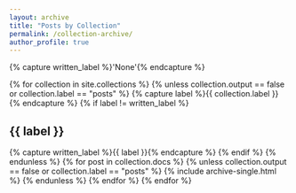 ```yaml
---
layout: archive
title: "Posts by Collection"
permalink: /collection-archive/
author_profile: true
---
```


{% capture written_label %}'None'{% endcapture %}

{% for collection in site.collections %}
{% unless collection.output == false or collection.label == "posts" %}
{% capture label %}{{ collection.label }}{% endcapture %}
{% if label != written_label %}

<h2 id="{{ label | slugify }}" class="archive__subtitle" >{{ label }}</h2>
{% capture written_label %}{{ label }}{% endcapture %}
{% endif %}
{% endunless %}
{% for post in collection.docs %}
{% unless collection.output == false or collection.label == "posts" %}
{% include archive-single.html %}
{% endunless %}
{% endfor %}
{% endfor %}
